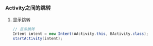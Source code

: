 ### Activity之间的跳转
1. 显示跳转
    ```java
    // 显示跳转
    Intent intent = new Intent(AActivity.this, BActivity.class);
    startActivity(intent);
    ```